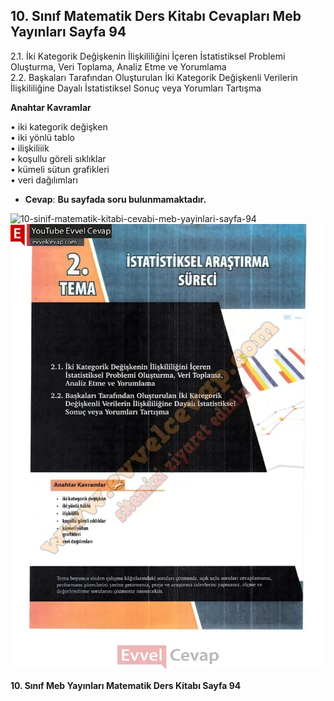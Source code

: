 ## 10. Sınıf Matematik Ders Kitabı Cevapları Meb Yayınları Sayfa 94

2.1. İki Kategorik Değişkenin İlişkililiğini İçeren İstatistiksel Problemi Oluşturma, Veri Toplama, Analiz Etme ve Yorumlama  
 2.2. Başkaları Tarafından Oluşturulan İki Kategorik Değişkenli Verilerin İlişkililiğine Dayalı İstatistiksel Sonuç veya Yorumları Tartışma

**Anahtar Kavramlar**

• iki kategorik değişken  
 • iki yönlü tablo  
 • ilişkiliiik  
 • koşullu göreli sıklıklar  
 • kümeli sütun grafikleri  
 • veri dağılımları

* **Cevap**: **Bu sayfada soru bulunmamaktadır.**

![10-sinif-matematik-kitabi-cevabi-meb-yayinlari-sayfa-94]()![10-sinif-matematik-kitabi-cevabi-meb-yayinlari-sayfa-94](./image1.webp)

**10. Sınıf Meb Yayınları Matematik Ders Kitabı Sayfa 94**